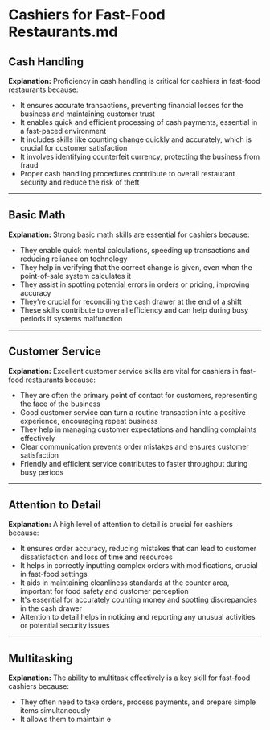 # Cashiers for Fast-Food Restaurants.md

## Cash Handling
**Explanation:** Proficiency in cash handling is critical for cashiers in fast-food restaurants because:

- It ensures accurate transactions, preventing financial losses for the business and maintaining customer trust
- It enables quick and efficient processing of cash payments, essential in a fast-paced environment
- It includes skills like counting change quickly and accurately, which is crucial for customer satisfaction
- It involves identifying counterfeit currency, protecting the business from fraud
- Proper cash handling procedures contribute to overall restaurant security and reduce the risk of theft

---

## Basic Math
**Explanation:** Strong basic math skills are essential for cashiers because:

- They enable quick mental calculations, speeding up transactions and reducing reliance on technology
- They help in verifying that the correct change is given, even when the point-of-sale system calculates it
- They assist in spotting potential errors in orders or pricing, improving accuracy
- They're crucial for reconciling the cash drawer at the end of a shift
- These skills contribute to overall efficiency and can help during busy periods if systems malfunction

---

## Customer Service
**Explanation:** Excellent customer service skills are vital for cashiers in fast-food restaurants because:

- They are often the primary point of contact for customers, representing the face of the business
- Good customer service can turn a routine transaction into a positive experience, encouraging repeat business
- They help in managing customer expectations and handling complaints effectively
- Clear communication prevents order mistakes and ensures customer satisfaction
- Friendly and efficient service contributes to faster throughput during busy periods

---

## Attention to Detail
**Explanation:** A high level of attention to detail is crucial for cashiers because:

- It ensures order accuracy, reducing mistakes that can lead to customer dissatisfaction and loss of time and resources
- It helps in correctly inputting complex orders with modifications, crucial in fast-food settings
- It aids in maintaining cleanliness standards at the counter area, important for food safety and customer perception
- It's essential for accurately counting money and spotting discrepancies in the cash drawer
- Attention to detail helps in noticing and reporting any unusual activities or potential security issues

---

## Multitasking
**Explanation:** The ability to multitask effectively is a key skill for fast-food cashiers because:

- They often need to take orders, process payments, and prepare simple items simultaneously
- It allows them to maintain e
